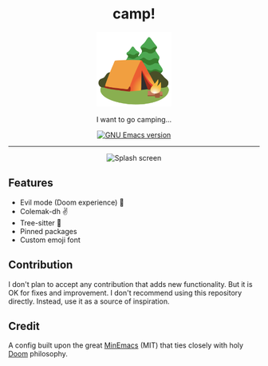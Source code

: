 <div align="center">
<h1>camp!</h1>

<img src='docs/logo.svg' width=150px/>

I want to go camping...

<a href="https://github.com/emacs-mirror/emacs/">
    <img src="https://img.shields.io/badge/GNU%20Emacs-30.0.50-blue" alt="GNU Emacs version" />
</a>

</div>

---

<div align="center">
    <img src="https://github.com/azzamsa/capm.d/assets/17734314/1722d785-c51e-4de1-913b-107cfbfbe843" alt="Splash screen" />
</div>

## Features

- Evil mode (Doom experience) 👾
- Colemak-dh ✌️
- Tree-sitter 🌴
- Pinned packages
- Custom emoji font

## Contribution

I don't plan to accept any contribution that adds new functionality. But it is OK for fixes and improvement.
I don't recommend using this repository directly. Instead, use it as a source of inspiration.

## Credit

A config built upon the great [MinEmacs](https://github.com/abougouffa/minemacs/tree/3cb7bdc5cd6297e7cd18bdce7654b03be065fc81) (MIT) that ties closely with holy [Doom](https://github.com/doomemacs/doomemacs/) philosophy.
